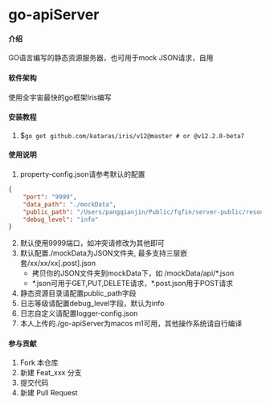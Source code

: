# go-apiServer

#### 介绍
GO语言编写的静态资源服务器，也可用于mock JSON请求，自用

#### 软件架构
使用全宇宙最快的go框架Iris编写


#### 安装教程

1.  $```go get github.com/kataras/iris/v12@master # or @v12.2.0-beta7```

#### 使用说明

1. property-config.json请参考默认的配置
```json
{
    "port": "9999",
    "data_path": "./mockData",
    "public_path": "/Users/pangqianjin/Public/fqfin/server-public/resource/statics",
    "debug_level": "info"
}
```
2. 默认使用9999端口，如冲突请修改为其他即可
3. 默认配置./mockData为JSON文件夹, 最多支持三层嵌套/xx/xx/xx[.post].json
    - 拷贝你的JSON文件夹到mockData下，如 /mockData/api/*.json
    - \*.json可用于GET,PUT,DELETE请求，*.post.json用于POST请求
4. 静态资源目录请配置public_path字段
5. 日志等级请配置debug_level字段，默认为info
6. 日志自定义请配置logger-config.json
6. 本人上传的./go-apiServer为macos m1可用，其他操作系统请自行编译

#### 参与贡献

1.  Fork 本仓库
2.  新建 Feat_xxx 分支
3.  提交代码
4.  新建 Pull Request
